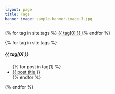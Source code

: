 ```yaml
---
layout: page
title: Tags
banner_image: sample-banner-image-3.jpg
---
```


<div>
  <!-- tag cloud -->
  {% for tag in site.tags %}
    <a href="{{ tag[0] | prepend: '/tags/#' | prepend: site.baseurl }}">{{ tag[0] }} </a>
  {% endfor %}
  
  <!-- tag post -->
  {% for tag in site.tags %} 
    <h5 id="{{ tag[0] }}">{{ tag[0] }}</h5>
    <ul>
    {% for post in tag[1] %} 
      <li><a href="{{ post.url | prepend: site.baseurl }}">{{ post.title }}</a></li>
    {% endfor %}
    </ul>
  {% endfor %}
</div>